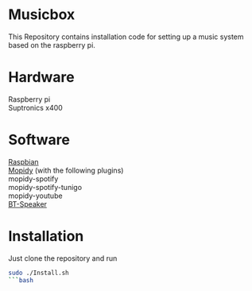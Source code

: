 # Musicbox
This Repository contains installation code for setting up a music system based on the raspberry pi.<br>
# Hardware
Raspberry pi<br>
Suptronics x400<br>

# Software
[Raspbian](https://www.raspberrypi.org/downloads/raspbian/)<br>
[Mopidy](https://www.mopidy.com/) (with the following plugins)<br>
    mopidy-spotify <br>
    mopidy-spotify-tunigo <br>
    mopidy-youtube<br>
[BT-Speaker](https://github.com/lukasjapan/bt-speaker)<br>

# Installation
Just clone the repository and run
```bash
sudo ./Install.sh
```bash
